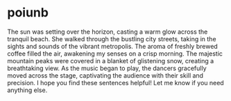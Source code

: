 # poiunb
The sun was setting over the horizon, casting a warm glow across the tranquil beach.
She walked through the bustling city streets, taking in the sights and sounds of the vibrant metropolis.
The aroma of freshly brewed coffee filled the air, awakening my senses on a crisp morning.
The majestic mountain peaks were covered in a blanket of glistening snow, creating a breathtaking view.
As the music began to play, the dancers gracefully moved across the stage, captivating the audience with their skill and precision.
I hope you find these sentences helpful! Let me know if you need anything else.
